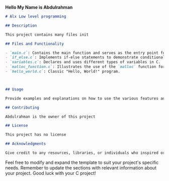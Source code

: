 **Hello My Name is Abdulrahman**

```markdown
# Alx Low level programming 

## Description

This project contains many files init

## Files and Functionality

- `main.c`: Contains the main function and serves as the entry point for the program.
- `if_else.c`: Implements if-else statements to demonstrate conditional logic.
- `variables.c`: Declares and uses different types of variables in C.
- `malloc_function.c`: Illustrates the use of the `malloc` function for dynamic memory allocation.
- `hello_world.c`: Classic "Hello, World!" program.



## Usage

Provide examples and explanations on how to use the various features and files in the project.

## Contributing

Abdulrahman is the owner of this project 

## License

This project has no license 

## Acknowledgments

Give credit to any resources, libraries, or individuals who inspired or contributed to the project.
```

Feel free to modify and expand the template to suit your project's specific needs. Remember to update the sections with relevant information about your project. Good luck with your C project!
